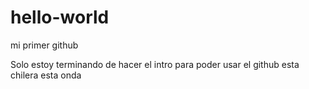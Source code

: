 # hello-world
mi primer github

Solo estoy terminando de hacer el intro para poder usar el github esta chilera esta onda
